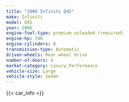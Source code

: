 ```yaml
---
title: "2006 Infiniti Q45"
make: Infiniti
model: Q45
year: 2006
engine-fuel-type: premium unleaded (required)
engine-hp: 340
engine-cylinders: 8
transmission-type: Automatic
driven-wheels: Rear wheel drive
number-of-doors: 4
market-category: Luxury,Performance
vehicle-size: Large
vehicle-style: Sedan
---
```


{{< car_info >}}
